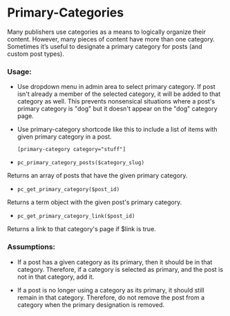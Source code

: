 # Primary-Categories
Many publishers use categories as a means to logically organize their content. However, many pieces of content have more than one category. Sometimes it’s useful to designate a primary category for posts (and custom post types).

### Usage:

- Use dropdown menu in admin area to select primary category. If post isn't already a member of the selected category, it will be added to that category as well. This prevents nonsensical situations where a post's primary category is "dog" but it doesn't appear on the "dog" category page. 

- Use primary-category shortcode like this to include a list of items with given primary category in a post. 

    `[primary-category category="stuff"]`
    
- `pc_primary_category_posts($category_slug)`  

Returns an array of posts that have the given primary category. 

- `pc_get_primary_category($post_id)`

Returns a term object with the given post's primary category.

- `pc_get_primary_category_link($post_id)`

Returns a link to that category's page if $link is true.

### Assumptions:
- If a post has a given category as its primary, then it should be in that category. Therefore, if a category is selected as primary, and the post is not in that category, add it.

- If a post is no longer using a category as its primary, it should still remain in that category. Therefore, do not remove the post from a category when the primary designation is removed.
